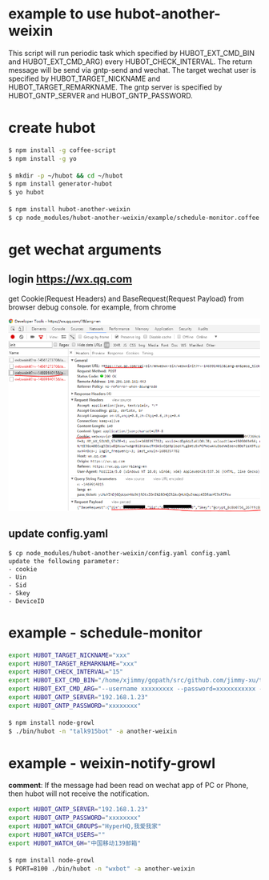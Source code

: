 example to use hubot-another-weixin
===================================

This script will run periodic task which specified by HUBOT_EXT_CMD_BIN and HUBOT_EXT_CMD_ARG) every HUBOT_CHECK_INTERVAL.
The return message will be send via gntp-send and wechat.
The target wechat user is specified by HUBOT_TARGET_NICKNAME and HUBOT_TARGET_REMARKNAME.
The gntp server is specified by HUBOT_GNTP_SERVER and HUBOT_GNTP_PASSWORD.

# create hubot

```bash
$ npm install -g coffee-script
$ npm install -g yo

$ mkdir -p ~/hubot && cd ~/hubot
$ npm install generator-hubot
$ yo hubot

$ npm install hubot-another-weixin
$ cp node_modules/hubot-another-weixin/example/schedule-monitor.coffee scripts/
```

# get wechat arguments

## login https://wx.qq.com

get Cookie(Request Headers) and BaseRequest(Request Payload) from browser debug console.
for example, from chrome

![](webwxinit.png)

## update config.yaml

```
$ cp node_modules/hubot-another-weixin/config.yaml config.yaml
update the following parameter:
- cookie
- Uin
- Sid
- Skey
- DeviceID
```

# example - schedule-monitor

```bash
export HUBOT_TARGET_NICKNAME="xxx"
export HUBOT_TARGET_REMARKNAME="xxx"
export HUBOT_CHECK_INTERVAL="15"
export HUBOT_EXT_CMD_BIN="/home/xjimmy/gopath/src/github.com/jimmy-xu/talk915/main"
export HUBOT_EXT_CMD_ARG="--username xxxxxxxxx --password=xxxxxxxxxxx --period=0 --quiet"
export HUBOT_GNTP_SERVER="192.168.1.23"
export HUBOT_GNTP_PASSWORD="xxxxxxxx"

$ npm install node-growl
$ ./bin/hubot -n "talk915bot" -a another-weixin
```

# example - weixin-notify-growl

**comment**: If the message had been read on wechat app of PC or Phone, then hubot will not receive the notification.

```bash
export HUBOT_GNTP_SERVER="192.168.1.23"
export HUBOT_GNTP_PASSWORD="xxxxxxxx"
export HUBOT_WATCH_GROUPS="HyperHQ,我爱我家"
export HUBOT_WATCH_USERS=""
export HUBOT_WATCH_GH="中国移动139邮箱"

$ npm install node-growl
$ PORT=8100 ./bin/hubot -n "wxbot" -a another-weixin
```
